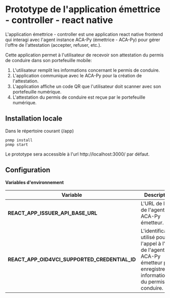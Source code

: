 # Prototype de l'application émettrice - controller - react native

L'application émettrice - controller est une application react native frontend qui interagi avec l'agent instance ACA-Py (émettrice - ACA-Py) pour gérer l'offre de l'attestation (accepter, refuser, etc.). 

Cette application permet à l'utilisateur de recevoir son attestation du permis de conduire dans son portefeuille mobile:
1. L'utilisateur remplit les informations concernant le permis de conduire.
2. L'application communique avec le ACA-Py pour la création de l'attestation.
3. L'application affiche un code QR que l'utilisateur doit scanner avec son portefeuille numérique.
4. L'attestation du permis de conduire est reçue par le portefeuille numérique.

## Installation locale

Dans le répertoire courant (/app)
```
pnmp install
pnmp start
```
Le prototype sera accessible à l'url http://localhost:3000/ par défaut.

## Configuration

**Variables d'environnement**

| Variable | Description |
| -------- | ----------- |
| **REACT_APP_ISSUER_API_BASE_URL** | L'URL de l'API de l'agent ACA-Py émetteur. |
| **REACT_APP_OID4VCI_SUPPORTED_CREDENTIAL_ID** | L'identificateur utilisé pour l'appel à l'API de l'agent ACA-Py émetteur pour enregistrer les informations du permis de conduire. |
